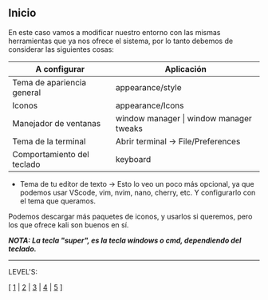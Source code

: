 ## Inicio

En este caso vamos a modificar nuestro entorno con las mismas herramientas que ya nos ofrece el sistema, por lo tanto debemos de considerar las siguientes cosas:


| A configurar               | Aplicación                              |
| -------------------------- | --------------------------------------- |
| Tema de apariencia general | appearance/style                        |
| Iconos                     | appearance/Icons                        |
| Manejador de ventanas      | window manager \| window manager tweaks |
| Tema de la terminal        | Abrir terminal -> File/Preferences      |
| Comportamiento del teclado | keyboard                                |



- Tema de tu editor de texto -> Esto lo veo un poco más opcional, ya que podemos usar VScode, vim, nvim, nano, cherry, etc. Y configurarlo con el tema que queramos.

Podemos descargar más paquetes de iconos, y usarlos si queremos, pero los que ofrece kali son buenos en sí.

***NOTA: La tecla "super", es la tecla windows o cmd, dependiendo del teclado.***

---

LEVEL'S:

[ [1](LEVELS/Appearance.md) | [2](LEVELS/Windows.md) | [3](LEVELS/Terminal.md) | [4](LEVELS/Keyboard.md) 
| [5](LEVELS/Mouse.md) ]

